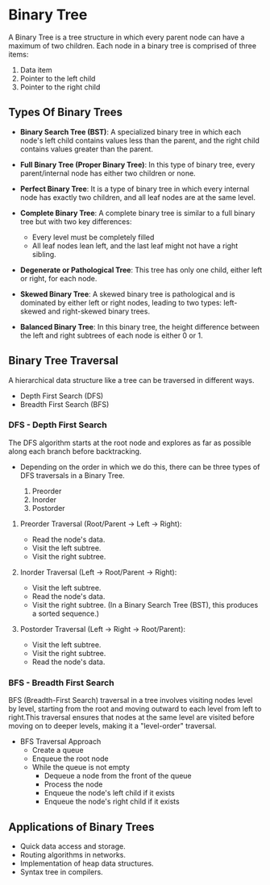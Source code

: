 # Binary Tree
A Binary Tree is a tree structure in which every parent node can have a maximum of two children. Each node in a binary tree is comprised of three items:

1. Data item
2. Pointer to the left child
3. Pointer to the right child

## Types Of Binary Trees
- **Binary Search Tree (BST)**: A specialized binary tree in which each node's left child contains values less than the parent, and the right child contains values greater than the parent.

- **Full Binary Tree (Proper Binary Tree)**: In this type of binary tree, every parent/internal node has either two children or none.

- **Perfect Binary Tree**: It is a type of binary tree in which every internal node has exactly two children, and all leaf nodes are at the same level.

- **Complete Binary Tree**: A complete binary tree is similar to a full binary tree but with two key differences:
    - Every level must be completely filled
    - All leaf nodes lean left, and the last leaf might not have a right sibling.

- **Degenerate or Pathological Tree**: This tree has only one child, either left or right, for each node.

- **Skewed Binary Tree**: A skewed binary tree is pathological and is dominated by either left or right nodes, leading to two types: left-skewed and right-skewed binary trees.

- **Balanced Binary Tree**: In this binary tree, the height difference between the left and right subtrees of each node is either 0 or 1.


## Binary Tree Traversal
A hierarchical data structure like a tree can be traversed in different ways.
- Depth First Search (DFS)
- Breadth First Search (BFS)


### DFS - Depth First Search
The DFS algorithm starts at the root node and explores as far as possible along each branch before backtracking.

* Depending on the order in which we do this, there can be three types of DFS traversals in a Binary Tree.

    1. Preorder
    2. Inorder
    3. Postorder

1. Preorder Traversal (Root/Parent -> Left -> Right):
    - Read the node's data.
    - Visit the left subtree.
    - Visit the right subtree.

2. Inorder Traversal (Left -> Root/Parent -> Right):
    - Visit the left subtree.
    - Read the node's data.
    - Visit the right subtree.
    (In a Binary Search Tree (BST), this produces a sorted sequence.)

3. Postorder Traversal (Left -> Right -> Root/Parent):
    - Visit the left subtree.
    - Visit the right subtree.
    - Read the node's data.


### BFS - Breadth First Search
BFS (Breadth-First Search) traversal in a tree involves visiting nodes level by level, starting from the root and moving outward to each level from left to right.This traversal ensures that nodes at the same level are visited before moving on to deeper levels, making it a "level-order" traversal.
    
* BFS Traversal Approach
    - Create a queue
    - Enqueue the root node
    - While the queue is not empty
        - Dequeue a node from the front of the queue
        - Process the node
        - Enqueue the node's left child if it exists
        - Enqueue the node's right child if it exists
 

 ## Applications of Binary Trees

- Quick data access and storage.
- Routing algorithms in networks.
- Implementation of heap data structures.
- Syntax tree in compilers.